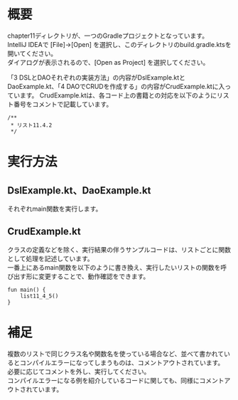 # 概要
chapter11ディレクトリが、一つのGradleプロジェクトとなっています。  
IntelliJ IDEAで [File]->[Open] を選択し、このディレクトリのbuild.gradle.ktsを開いてください。  
ダイアログが表示されるので、[Open as Project] を選択してください。

「3 DSLとDAOそれぞれの実装方法」の内容がDslExample.ktとDaoExample.kt、「4 DAOでCRUDを作成する」の内容がCrudExample.ktに入っています。
CrudExample.ktは、各コード上の書籍との対応を以下のようにリスト番号をコメントで記載しています。

```
/**
 * リスト11.4.2
 */
```

# 実行方法
## DslExample.kt、DaoExample.kt
それぞれmain関数を実行します。

## CrudExample.kt
クラスの定義などを除く、実行結果の伴うサンプルコードは、リストごとに関数として処理を記述しています。  
一番上にあるmain関数を以下のように書き換え、実行したいリストの関数を呼び出す形に変更することで、動作確認をできます。

```
fun main() {
    list11_4_5()
}
```

# 補足
複数のリストで同じクラス名や関数名を使っている場合など、並べて書かれているとコンパイルエラーになってしまうものは、コメントアウトされています。  
必要に応じてコメントを外し、実行してください。  
コンパイルエラーになる例を紹介しているコードに関しても、同様にコメントアウトされています。
